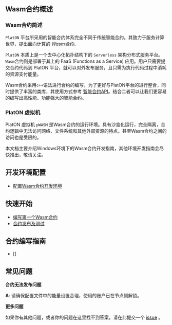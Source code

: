 ## Wasm合约概述

### Wasm合约简述
`PlatON` 平台所采用的智能合约体系完全不同于传统智能合约。其致力于服务计算世界，提出面向计算的 *Wasm合约*。

`PlatON` 本质上是一个去中心化拓扑结构下的 `Serverless` 架构分布式服务平台。`Wasm`合约则是部署于其上的 FaaS (Functions as a Service) 应用。用户只需要提交合约代码到 PlatON 平台，就可以对外发布服务，且只需为执行代码过程中消耗的资源支付能量。

Wasm合约采用`c++`语法进行合约的编写，为了更好与PlatON平台的进行整合，同时提供了丰富的类库，其使用方式参考 [智能合约API](#zh-cn/development/wasm-contract/_WASM合约API)。结合二者可以让我们更容易的编写出高性能、功能强大的智能合约。

### PlatON 虚拟机

PlatON 虚拟机 `pWASM` 是Wasm合约的运行环境。具有沙盒化运行，完全隔离，合约逻辑中无法访问网络、文件系统和其他外部资源的特点。甚至Wasm合约之间的访问也是受限的。

本文档主要介绍Windows环境下的Wasm合约开发指南，其他环境开发指南会尽快推出，敬请关注。


## 开发环境配置

* [配置Wasm合约开发环境](zh-cn/development/wasm-contract/_配置Wasm合约开发环境#%E9%85%8D%E7%BD%AEwasm%E5%90%88%E7%BA%A6%E5%BC%80%E5%8F%91%E7%8E%AF%E5%A2%83)

## 快速开始

* [编写第一个Wasm合约](zh-cn/development/wasm-contract/_配置Wasm合约开发环境#%E7%BC%96%E5%86%99%E7%AC%AC%E4%B8%80%E4%B8%AAwasm%E5%90%88%E7%BA%A6)
* [合约发布及测试](zh-cn/development/wasm-contract/_配置Wasm合约开发环境#%E5%90%88%E7%BA%A6%E5%8F%91%E5%B8%83%E5%8F%8A%E6%B5%8B%E8%AF%95)

## 合约编写指南
* []

## 常见问题

**合约无法发布问题**

**A**: 请确保配置文件中的能量设置合理，使用的账户已在节点侧解锁。

**更多问题**

如果你有其他问题，或者你的问题在这里找不到答案，请在此提交一个 [issue](https://github.com/PlatONnetwork/PlatON-Go/issues/new) 。

